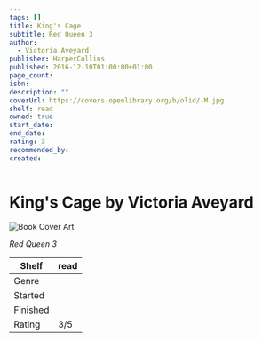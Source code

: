```yaml
---
tags: []
title: King's Cage
subtitle: Red Queen 3
author:
  - Victoria Aveyard
publisher: HarperCollins
published: 2016-12-10T01:00:00+01:00
page_count: 
isbn: 
description: ""
coverUrl: https://covers.openlibrary.org/b/olid/-M.jpg
shelf: read
owned: true
start_date: 
end_date: 
rating: 3
recommended_by: 
created: 
---
```


# King's Cage by Victoria Aveyard

![Book Cover Art](https://covers.openlibrary.org/b/olid/-M.jpg)

_Red Queen 3_

| Shelf | read |
| --- | --- |
| Genre |  |
| Started |  |
| Finished |  |
| Rating | 3/5 |

